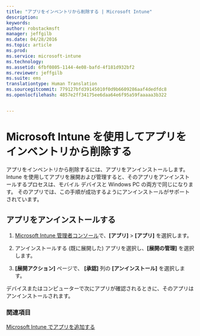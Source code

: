 ```yaml
---
title: "アプリをインベントリから削除する | Microsoft Intune"
description: 
keywords: 
author: robstackmsft
manager: jeffgilb
ms.date: 04/28/2016
ms.topic: article
ms.prod: 
ms.service: microsoft-intune
ms.technology: 
ms.assetid: 6fbf0805-1144-4e08-bafd-4f181d932bf2
ms.reviewer: jeffgilb
ms.suite: ems
translationtype: Human Translation
ms.sourcegitcommit: 779127bfd39145010f0d9b6609286aaf4dedfdc8
ms.openlocfilehash: 4857e2ff34175ee6daa64e6f95a59faaaaa3b322


---
```


# Microsoft Intune を使用してアプリをインベントリから削除する

アプリをインベントリから削除するには、アプリをアンインストールします。 Intune を使用してアプリを展開および管理すると、そのアプリをアンインストールするプロセスは、モバイル デバイスと Windows PC の両方で同じになります。 そのアプリでは、この手順が成功するようにアンインストールがサポートされています。

## アプリをアンインストールする

1.  [Microsoft Intune 管理者コンソール](https://manage.microsoft.com)で、**[アプリ]** &gt; **[アプリ]** を選択します。

2.  アンインストールする (既に展開した) アプリを選択し、**[展開の管理]** を選択します。

3.  **[展開アクション]** ページで、 **[承認]** 列の **[アンインストール]** を選択します。

デバイスまたはコンピューターで次にアプリが確認されるときに、そのアプリはアンインストールされます。

### 関連項目
[Microsoft Intune でアプリを追加する](add-apps.md)



<!--HONumber=Jun16_HO4-->


